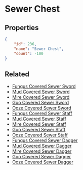 # Sewer Chest

<no description available>

## Properties

```json
{
    "id": 236,
    "name": "Sewer Chest",
    "count": -100
}
```

## Related

- [Fungus Covered Sewer Sword](../items/6145-fungus-covered-sewer-sword.md)
- [Mud Covered Sewer Sword](../items/6146-mud-covered-sewer-sword.md)
- [Mire Covered Sewer Sword](../items/6147-mire-covered-sewer-sword.md)
- [Goo Covered Sewer Sword](../items/6148-goo-covered-sewer-sword.md)
- [Ooze Covered Sewer Sword](../items/6149-ooze-covered-sewer-sword.md)
- [Fungus Covered Sewer Staff](../items/6150-fungus-covered-sewer-staff.md)
- [Mud Covered Sewer Staff](../items/6151-mud-covered-sewer-staff.md)
- [Mire Covered Sewer Staff](../items/6152-mire-covered-sewer-staff.md)
- [Goo Covered Sewer Staff](../items/6153-goo-covered-sewer-staff.md)
- [Ooze Covered Sewer Staff](../items/6154-ooze-covered-sewer-staff.md)
- [Fungus Covered Sewer Dagger](../items/6155-fungus-covered-sewer-dagger.md)
- [Mud Covered Sewer Dagger](../items/6156-mud-covered-sewer-dagger.md)
- [Mire Covered Sewer Dagger](../items/6157-mire-covered-sewer-dagger.md)
- [Goo Covered Sewer Dagger](../items/6158-goo-covered-sewer-dagger.md)
- [Ooze Covered Sewer Dagger](../items/6159-ooze-covered-sewer-dagger.md)

